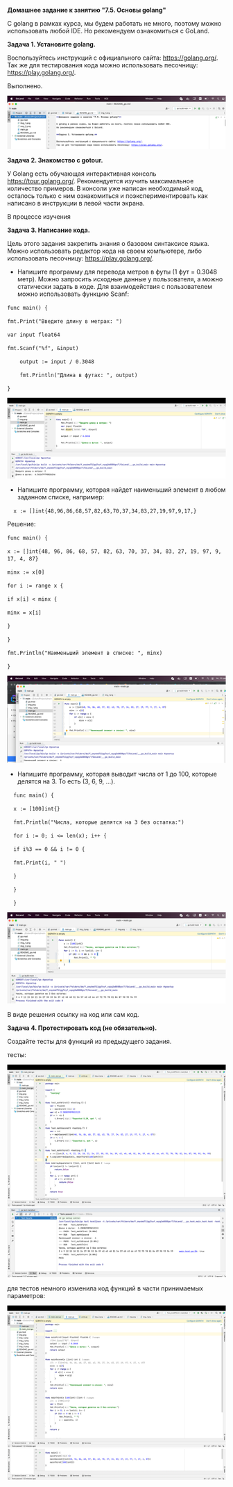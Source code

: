 **Домашнее задание к занятию "7.5. Основы golang"**

С golang в рамках курса, мы будем работать не много, поэтому можно использовать любой IDE.
Но рекомендуем ознакомиться с GoLand.

**Задача 1. Установите golang.**

Воспользуйтесь инструкций с официального сайта: https://golang.org/.
Так же для тестирования кода можно использовать песочницу: https://play.golang.org/.

Выполнено.

![img_130.png](../../images/img130.png)

**Задача 2. Знакомство с gotour.**

У Golang есть обучающая интерактивная консоль https://tour.golang.org/.
Рекомендуется изучить максимальное количество примеров. В консоли уже написан необходимый код,
осталось только с ним ознакомиться и поэкспериментировать как написано в инструкции в левой части экрана.

В процессе изучения

**Задача 3. Написание кода.**

Цель этого задания закрепить знания о базовом синтаксисе языка.
Можно использовать редактор кода на своем компьютере, либо использовать песочницу: https://play.golang.org/.

* Напишите программу для перевода метров в футы (1 фут = 0.3048 метр). Можно запросить
  исходные данные у пользователя, а можно статически задать в коде. Для взаимодействия с
  пользователем можно использовать функцию Scanf:

`func main() {`

`fmt.Print("Введите длину в метрах: ")`

`var input float64`

`fmt.Scanf("%f", &input)`

`    output := input / 0.3048`

`    fmt.Println("Длина в футах: ", output)`

`}`

![img_131.png](../../images/img_131.png)

* Напишите программу, которая найдет наименьший элемент в любом заданном списке, например:

`  x := []int{48,96,86,68,57,82,63,70,37,34,83,27,19,97,9,17,}`

Решение:

`func main() {`

`x := []int{48, 96, 86, 68, 57, 82, 63, 70, 37, 34, 83, 27, 19, 97, 9, 17, 4, 87}`

`minx := x[0]`

`for i := range x {`

`if x[i] < minx {`

`minx = x[i]`

`}`

`}`

`fmt.Println("Наименьший элемент в списке: ", minx)`

`}`

![img_132.png](../../images/img_132.png)

* Напишите программу, которая выводит числа от 1 до 100, которые делятся на 3. То есть (3, 6, 9, …).

`  func main() {`

`  x := [100]int{}`

`  fmt.Println("Числа, которые делятся на 3 без остатка:")`

`  for i := 0; i <= len(x); i++ {`

`  if i%3 == 0 && i != 0 {`

`  fmt.Print(i, " ")`

`  }`

`  }`

`  }`

  ![img_133.png](../../images/img_133.png)

В виде решения ссылку на код или сам код.

**Задача 4. Протестировать код (не обязательно).**

Создайте тесты для функций из предыдущего задания.

тесты:

![img_134.png](../../images/img_134.png)
![img_137.png](../../images/img_137.png)

для тестов немного изменила код функций в части принимаемых параметров:

![img_135.png](../../images/img_135.png)
![img_6.png](../../images/img_136.png)

